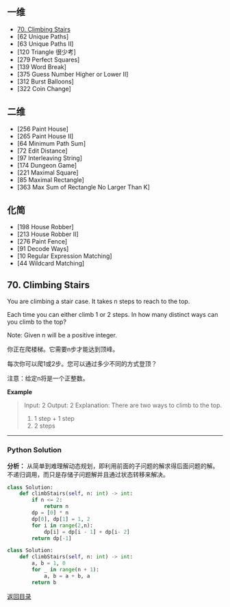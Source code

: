 <span id = "00"></span>
## 一维		
 - [70. Climbing Stairs](#70-climbing-stairs)
 - [62	Unique Paths]
 - [63	Unique Paths II]
 - [120	Triangle	很少考]
 - [279	Perfect Squares]
 - [139	Word Break]
 - [375	Guess Number Higher or Lower II]
 - [312	Burst Balloons]
 - [322	Coin Change]
## 二维		
 - [256	Paint House]
 - [265	Paint House II]
 - [64	Minimum Path Sum]
 - [72	Edit Distance]
 - [97	Interleaving String]
 - [174	Dungeon Game]
 - [221	Maximal Square]
 - [85	Maximal Rectangle]
 - [363	Max Sum of Rectangle No Larger Than K]
## 化简		
 - [198	House Robber]
 - [213	House Robber II]
 - [276	Paint Fence]
 - [91	Decode Ways]
 - [10	Regular Expression Matching]
 - [44	Wildcard Matching]

## 70. Climbing Stairs

You are climbing a stair case. It takes n steps to reach to the top.

Each time you can either climb 1 or 2 steps. In how many distinct ways can you climb to the top?

Note: Given n will be a positive integer.

你正在爬楼梯。它需要n步才能达到顶峰。 

每次你可以爬1或2步。您可以通过多少不同的方式登顶？ 

注意：给定n将是一个正整数。

**Example**

> Input: 2
> Output: 2
> Explanation: There are two ways to climb to the top.
> 1. 1 step + 1 step
> 2. 2 steps

---

### Python Solution
**分析：** 从简单到难理解动态规划，即利用前面的子问题的解求得后面问题的解。不递归调用，而只是存储子问题解并且通过状态转移来解决。

```python
class Solution:
    def climbStairs(self, n: int) -> int:
        if n <= 2:
            return n
        dp = [0] * n
        dp[0], dp[1] = 1, 2
        for i in range(2,n):
            dp[i] = dp[i - 1] + dp[i- 2]
        return dp[-1]
```

```python
class Solution:
    def climbStairs(self, n: int) -> int:
        a, b = 1, 0
        for _ in range(n + 1):
            a, b = a + b, a
        return b
```

[返回目录](#00)
